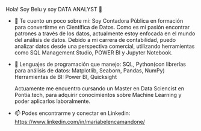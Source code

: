  Hola! Soy Belu y soy DATA ANALYST 👋


- 🔭 Te cuento un poco sobre mi: Soy Contadora Pública en formación para convertirme en Científica de Datos. Como es mi pasión encontrar patrones a través de los datos, actualmente estoy enfocada en el mundo del análisis de datos. Debido a mi carrera de contabilidad, puedo analizar datos desde una perspectiva comercial, utilizando herramientas como SQL Management Studio, POWER BI y Jupyter Notebook. 

- 🌱 Lenguajes de programación que manejo: SQL, Python(con librerías para análisis de datos: Matplotlib, Seaborn, Pandas, NumPy)
       Herramientas de BI: Power BI, Quicksight 
      
      
     Actuamente me encuentro cursando un Master en Data Sciencist en Pontia.tech, para adquirir conocimientos sobre Machine Learning y poder aplicarlos 
     laboralmente. 


- 📫 Podes encontrarme y conectar en Linkedin: https://www.linkedin.com/in/mariabelencamandone/

